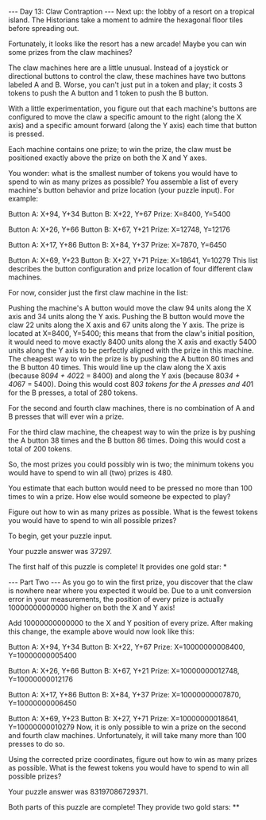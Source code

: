 --- Day 13: Claw Contraption ---
Next up: the lobby of a resort on a tropical island. The Historians take a moment to admire the hexagonal floor tiles before spreading out.

Fortunately, it looks like the resort has a new arcade! Maybe you can win some prizes from the claw machines?

The claw machines here are a little unusual. Instead of a joystick or directional buttons to control the claw, these machines have two buttons labeled A and B. Worse, you can't just put in a token and play; it costs 3 tokens to push the A button and 1 token to push the B button.

With a little experimentation, you figure out that each machine's buttons are configured to move the claw a specific amount to the right (along the X axis) and a specific amount forward (along the Y axis) each time that button is pressed.

Each machine contains one prize; to win the prize, the claw must be positioned exactly above the prize on both the X and Y axes.

You wonder: what is the smallest number of tokens you would have to spend to win as many prizes as possible? You assemble a list of every machine's button behavior and prize location (your puzzle input). For example:

Button A: X+94, Y+34
Button B: X+22, Y+67
Prize: X=8400, Y=5400

Button A: X+26, Y+66
Button B: X+67, Y+21
Prize: X=12748, Y=12176

Button A: X+17, Y+86
Button B: X+84, Y+37
Prize: X=7870, Y=6450

Button A: X+69, Y+23
Button B: X+27, Y+71
Prize: X=18641, Y=10279
This list describes the button configuration and prize location of four different claw machines.

For now, consider just the first claw machine in the list:

Pushing the machine's A button would move the claw 94 units along the X axis and 34 units along the Y axis.
Pushing the B button would move the claw 22 units along the X axis and 67 units along the Y axis.
The prize is located at X=8400, Y=5400; this means that from the claw's initial position, it would need to move exactly 8400 units along the X axis and exactly 5400 units along the Y axis to be perfectly aligned with the prize in this machine.
The cheapest way to win the prize is by pushing the A button 80 times and the B button 40 times. This would line up the claw along the X axis (because 80*94 + 40*22 = 8400) and along the Y axis (because 80*34 + 40*67 = 5400). Doing this would cost 80*3 tokens for the A presses and 40*1 for the B presses, a total of 280 tokens.

For the second and fourth claw machines, there is no combination of A and B presses that will ever win a prize.

For the third claw machine, the cheapest way to win the prize is by pushing the A button 38 times and the B button 86 times. Doing this would cost a total of 200 tokens.

So, the most prizes you could possibly win is two; the minimum tokens you would have to spend to win all (two) prizes is 480.

You estimate that each button would need to be pressed no more than 100 times to win a prize. How else would someone be expected to play?

Figure out how to win as many prizes as possible. What is the fewest tokens you would have to spend to win all possible prizes?

To begin, get your puzzle input.

Your puzzle answer was 37297.

The first half of this puzzle is complete! It provides one gold star: *

--- Part Two ---
As you go to win the first prize, you discover that the claw is nowhere near where you expected it would be. Due to a unit conversion error in your measurements, the position of every prize is actually 10000000000000 higher on both the X and Y axis!

Add 10000000000000 to the X and Y position of every prize. After making this change, the example above would now look like this:

Button A: X+94, Y+34
Button B: X+22, Y+67
Prize: X=10000000008400, Y=10000000005400

Button A: X+26, Y+66
Button B: X+67, Y+21
Prize: X=10000000012748, Y=10000000012176

Button A: X+17, Y+86
Button B: X+84, Y+37
Prize: X=10000000007870, Y=10000000006450

Button A: X+69, Y+23
Button B: X+27, Y+71
Prize: X=10000000018641, Y=10000000010279
Now, it is only possible to win a prize on the second and fourth claw machines. Unfortunately, it will take many more than 100 presses to do so.

Using the corrected prize coordinates, figure out how to win as many prizes as possible. What is the fewest tokens you would have to spend to win all possible prizes?

Your puzzle answer was 83197086729371.

Both parts of this puzzle are complete! They provide two gold stars: **
